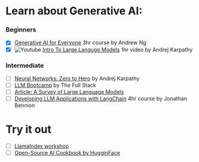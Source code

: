 # Learn about Generative AI:
### Beginners
- [X] [Generative AI for Everyone](https://www.deeplearning.ai/courses/generative-ai-for-everyone/) 3hr course by Andrew Ng
- [x] ![Youtube](https://img.shields.io/badge/--ff0000?logo=youtube) [Intro To Large Languge Models](https://youtu.be/zjkBMFhNj_g?si=g7B02MUFqoSIvuUO) 1hr video by Andrej Karpathy

### Intermediate 
- [ ] [Neural Networks: Zero to Hero](https://karpathy.ai/zero-to-hero.html) by Andrej Karpathy
- [ ] [LLM Bootcamp](https://fullstackdeeplearning.com/llm-bootcamp/spring-2023/)  by The Full Stack
- [ ] [Article: A Survey of Large Language Models](https://arxiv.org/pdf/2303.18223.pdf)
- [ ] [Developing LLM Applications with LangChain](https://app.datacamp.com/learn/courses/developing-llm-applications-with-langchain) 4hr course by Jonathan Bennion

# Try it out
- [ ] [LlamaIndex workshop](https://github.com/run-llama/ai-engineer-workshop)
- [ ] [Open-Source AI Cookbook by HugginFace](https://huggingface.co/learn/cookbook/faiss_with_hf_datasets_and_clip)

